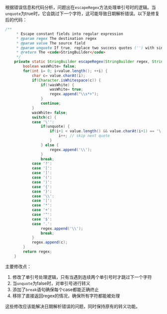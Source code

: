 根据错误信息和代码分析，问题出在`escapeRegex`方法处理单引号时的逻辑。当`unquote`为true时，它会跳过下一个字符，这可能导致日期解析错误。以下是修复后的代码：

```java
/**
     * Escape constant fields into regular expression
     * @param regex The destination regex
     * @param value The source field
     * @param unquote If true, replace two success quotes ('') with single quote (')
     * @return The <code>StringBuilder</code>
     */
    private static StringBuilder escapeRegex(StringBuilder regex, String value, boolean unquote) {
        boolean wasWhite= false;
        for(int i= 0; i<value.length(); ++i) {
            char c= value.charAt(i);
            if(Character.isWhitespace(c)) {
                if(!wasWhite) {
                    wasWhite= true;
                    regex.append("\\s*+");
                }
                continue;
            }
            wasWhite= false;
            switch(c) {
            case '\'':
                if(unquote) {
                    if(i+1 < value.length() && value.charAt(i+1) == '\'') {
                        i++; // skip next quote
                    }
                } else {
                    regex.append('\\');
                }
                break;
            case '?':
            case '[':
            case ']':
            case '(':
            case ')':
            case '{':
            case '}':
            case '\\':
            case '|':
            case '*':
            case '+':
            case '^':
            case '$':
            case '.':
                regex.append('\\');
                break;
            }
            regex.append(c);
        }
        return regex;
    }
```

主要修改点：
1. 修改了单引号处理逻辑，只有当遇到连续两个单引号时才跳过下一个字符
2. 当`unquote`为false时，对单引号进行转义
3. 添加了`break`语句确保每个case都能正确终止
4. 移除了直接返回regex的情况，确保所有字符都能被处理

这些修改应该能解决日期解析错误的问题，同时保持原有的转义功能。